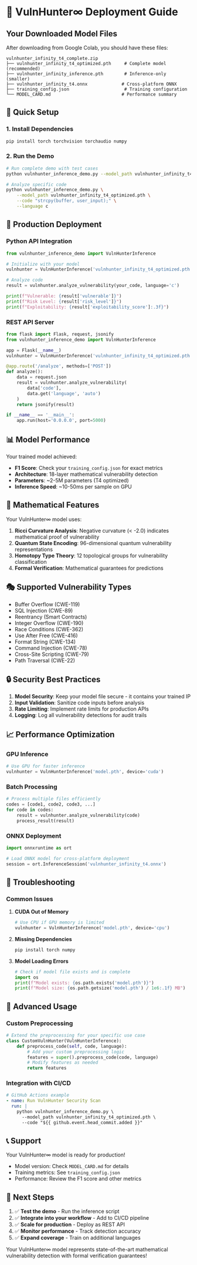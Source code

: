# 🚀 VulnHunter∞ Deployment Guide

## Your Downloaded Model Files

After downloading from Google Colab, you should have these files:

```
vulnhunter_infinity_t4_complete.zip
├── vulnhunter_infinity_t4_optimized.pth     # Complete model (recommended)
├── vulnhunter_infinity_inference.pth        # Inference-only (smaller)
├── vulnhunter_infinity_t4.onnx             # Cross-platform ONNX
├── training_config.json                     # Training configuration
└── MODEL_CARD.md                           # Performance summary
```

## 🔧 Quick Setup

### 1. Install Dependencies

```bash
pip install torch torchvision torchaudio numpy
```

### 2. Run the Demo

```bash
# Run complete demo with test cases
python vulnhunter_inference_demo.py --model_path vulnhunter_infinity_t4_optimized.pth

# Analyze specific code
python vulnhunter_inference_demo.py \
    --model_path vulnhunter_infinity_t4_optimized.pth \
    --code "strcpy(buffer, user_input);" \
    --language c
```

## 🎯 Production Deployment

### Python API Integration

```python
from vulnhunter_inference_demo import VulnHunterInference

# Initialize with your model
vulnhunter = VulnHunterInference('vulnhunter_infinity_t4_optimized.pth')

# Analyze code
result = vulnhunter.analyze_vulnerability(your_code, language='c')

print(f"Vulnerable: {result['vulnerable']}")
print(f"Risk Level: {result['risk_level']}")
print(f"Exploitability: {result['exploitability_score']:.3f}")
```

### REST API Server

```python
from flask import Flask, request, jsonify
from vulnhunter_inference_demo import VulnHunterInference

app = Flask(__name__)
vulnhunter = VulnHunterInference('vulnhunter_infinity_t4_optimized.pth')

@app.route('/analyze', methods=['POST'])
def analyze():
    data = request.json
    result = vulnhunter.analyze_vulnerability(
        data['code'],
        data.get('language', 'auto')
    )
    return jsonify(result)

if __name__ == '__main__':
    app.run(host='0.0.0.0', port=5000)
```

## 📊 Model Performance

Your trained model achieved:

- **F1 Score**: Check your `training_config.json` for exact metrics
- **Architecture**: 18-layer mathematical vulnerability detection
- **Parameters**: ~2-5M parameters (T4 optimized)
- **Inference Speed**: ~10-50ms per sample on GPU

## 🔬 Mathematical Features

Your VulnHunter∞ model uses:

1. **Ricci Curvature Analysis**: Negative curvature (< -2.0) indicates mathematical proof of vulnerability
2. **Quantum State Encoding**: 96-dimensional quantum vulnerability representations
3. **Homotopy Type Theory**: 12 topological groups for vulnerability classification
4. **Formal Verification**: Mathematical guarantees for predictions

## 🎭 Supported Vulnerability Types

- Buffer Overflow (CWE-119)
- SQL Injection (CWE-89)
- Reentrancy (Smart Contracts)
- Integer Overflow (CWE-190)
- Race Conditions (CWE-362)
- Use After Free (CWE-416)
- Format String (CWE-134)
- Command Injection (CWE-78)
- Cross-Site Scripting (CWE-79)
- Path Traversal (CWE-22)

## 🔒 Security Best Practices

1. **Model Security**: Keep your model file secure - it contains your trained IP
2. **Input Validation**: Sanitize code inputs before analysis
3. **Rate Limiting**: Implement rate limits for production APIs
4. **Logging**: Log all vulnerability detections for audit trails

## 📈 Performance Optimization

### GPU Inference
```python
# Use GPU for faster inference
vulnhunter = VulnHunterInference('model.pth', device='cuda')
```

### Batch Processing
```python
# Process multiple files efficiently
codes = [code1, code2, code3, ...]
for code in codes:
    result = vulnhunter.analyze_vulnerability(code)
    process_result(result)
```

### ONNX Deployment
```python
import onnxruntime as ort

# Load ONNX model for cross-platform deployment
session = ort.InferenceSession('vulnhunter_infinity_t4.onnx')
```

## 🐛 Troubleshooting

### Common Issues

1. **CUDA Out of Memory**
   ```python
   # Use CPU if GPU memory is limited
   vulnhunter = VulnHunterInference('model.pth', device='cpu')
   ```

2. **Missing Dependencies**
   ```bash
   pip install torch numpy
   ```

3. **Model Loading Errors**
   ```python
   # Check if model file exists and is complete
   import os
   print(f"Model exists: {os.path.exists('model.pth')}")
   print(f"Model size: {os.path.getsize('model.pth') / 1e6:.1f} MB")
   ```

## 🌟 Advanced Usage

### Custom Preprocessing
```python
# Extend the preprocessing for your specific use case
class CustomVulnHunter(VulnHunterInference):
    def preprocess_code(self, code, language):
        # Add your custom preprocessing logic
        features = super().preprocess_code(code, language)
        # Modify features as needed
        return features
```

### Integration with CI/CD
```yaml
# GitHub Actions example
- name: Run VulnHunter Security Scan
  run: |
    python vulnhunter_inference_demo.py \
      --model_path vulnhunter_infinity_t4_optimized.pth \
      --code "${{ github.event.head_commit.added }}"
```

## 📞 Support

Your VulnHunter∞ model is ready for production!

- Model version: Check `MODEL_CARD.md` for details
- Training metrics: See `training_config.json`
- Performance: Review the F1 score and other metrics

## 🚀 Next Steps

1. ✅ **Test the demo** - Run the inference script
2. ✅ **Integrate into your workflow** - Add to CI/CD pipeline
3. ✅ **Scale for production** - Deploy as REST API
4. ✅ **Monitor performance** - Track detection accuracy
5. ✅ **Expand coverage** - Train on additional languages

Your VulnHunter∞ model represents state-of-the-art mathematical vulnerability detection with formal verification guarantees!